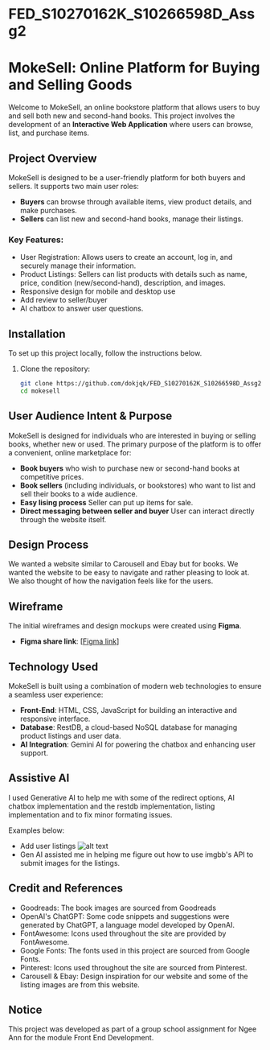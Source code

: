# FED_S10270162K_S10266598D_Assg2

# MokeSell: Online Platform for Buying and Selling Goods

Welcome to MokeSell, an online bookstore platform that allows users to buy and sell both new and second-hand books. This project involves the development of an **Interactive Web Application** where users can browse, list, and purchase items. 

## Project Overview
MokeSell is designed to be a user-friendly platform for both buyers and sellers. It supports two main user roles:
- **Buyers** can browse through available items, view product details, and make purchases.
- **Sellers** can list new and second-hand books, manage their listings.

### Key Features:
- User Registration: Allows users to create an account, log in, and securely manage their information.
- Product Listings: Sellers can list products with details such as name, price, condition (new/second-hand), description, and images.
- Responsive design for mobile and desktop use
- Add review to seller/buyer
- AI chatbox to answer user questions.

## Installation

To set up this project locally, follow the instructions below.

1. Clone the repository:
   ```bash
   git clone https://github.com/dokjqk/FED_S10270162K_S10266598D_Assg2.git
   cd mokesell

## User Audience Intent & Purpose

MokeSell is designed for individuals who are interested in buying or selling books, whether new or used. The primary purpose of the platform is to offer a convenient, online marketplace for:

- **Book buyers** who wish to purchase new or second-hand books at competitive prices.
- **Book sellers** (including individuals, or bookstores) who want to list and sell their books to a wide audience.
- **Easy lising process** Seller can put up items for sale.
- **Direct messaging between seller and buyer** User can interact directly through the website itself.

## Design Process

We wanted a website similar to Carousell and Ebay but for books. We wanted the website to be easy to navigate and rather pleasing to look at.
We also thought of how the navigation feels like for the users.

## Wireframe

The initial wireframes and design mockups were created using **Figma**.
- **Figma share link**: [[Figma link](https://www.figma.com/design/M4vPMyuS8tFMi6d3eExeUi/Untitled?node-id=0-1&t=TOScV1YFE8sMpeMc-1)]

## Technology Used

MokeSell is built using a combination of modern web technologies to ensure a seamless user experience:

- **Front-End**: HTML, CSS, JavaScript for building an interactive and responsive interface.
- **Database**: RestDB, a cloud-based NoSQL database for managing product listings and user data.
- **AI Integration**: Gemini AI for powering the chatbox and enhancing user support.

## Assistive AI

I used Generative AI to help me with some of the redirect options, AI chatbox implementation and the restdb implementation, listing implementation and to fix minor formating issues.

Examples below:
- Add user listings
![alt text](https://raw.githubusercontent.com/dokjqk/FED_S10270162K_S10266598D_Assg2/refs/heads/main/GenAI.PNG)
- Gen AI assisted me in helping me figure out how to use imgbb's API to submit images for the listings.

## Credit and References
- Goodreads: The book images are sourced from Goodreads
- OpenAI's ChatGPT: Some code snippets and suggestions were generated by ChatGPT, a language model developed by OpenAI.
- FontAwesome: Icons used throughout the site are provided by FontAwesome.
- Google Fonts: The fonts used in this project are sourced from Google Fonts.
- Pinterest: Icons used throughout the site are sourced from Pinterest.
- Carousell & Ebay: Design inspiration for our website and some of the listing images are from this website.

## Notice
This project was developed as part of a group school assignment for Ngee Ann for the module Front End Development.

